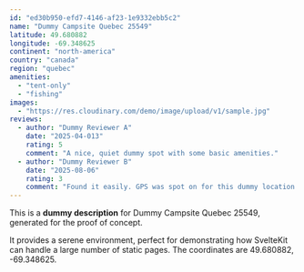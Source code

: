 ```yaml
---
id: "ed30b950-efd7-4146-af23-1e9332ebb5c2"
name: "Dummy Campsite Quebec 25549"
latitude: 49.680882
longitude: -69.348625
continent: "north-america"
country: "canada"
region: "quebec"
amenities:
  - "tent-only"
  - "fishing"
images:
  - "https://res.cloudinary.com/demo/image/upload/v1/sample.jpg"
reviews:
  - author: "Dummy Reviewer A"
    date: "2025-04-013"
    rating: 5
    comment: "A nice, quiet dummy spot with some basic amenities."
  - author: "Dummy Reviewer B"
    date: "2025-08-06"
    rating: 3
    comment: "Found it easily. GPS was spot on for this dummy location."
---
```


This is a **dummy description** for Dummy Campsite Quebec 25549, generated for the proof of concept.

It provides a serene environment, perfect for demonstrating how SvelteKit can handle a large number of static pages. The coordinates are 49.680882, -69.348625.
